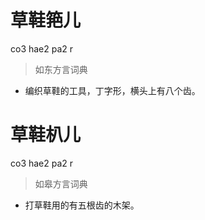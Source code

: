 # 草鞋筢儿
co3 hae2 pa2 r
> 如东方言词典
- 编织草鞋的工具，丁字形，横头上有八个齿。

# 草鞋朳儿
co3 hae2 pa2 r
> 如皋方言词典
- 打草鞋用的有五根齿的木架。
